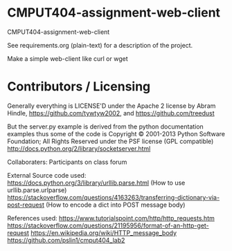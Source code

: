 CMPUT404-assignment-web-client
==============================

CMPUT404-assignment-web-client

See requirements.org (plain-text) for a description of the project.

Make a simple web-client like curl or wget

Contributors / Licensing
========================

Generally everything is LICENSE'D under the Apache 2 license by Abram Hindle, 
https://github.com/tywtyw2002, and https://github.com/treedust

But the server.py example is derived from the python documentation
examples thus some of the code is Copyright © 2001-2013 Python
Software Foundation; All Rights Reserved under the PSF license (GPL
compatible) http://docs.python.org/2/library/socketserver.html



Collaboraters: 
Participants on class forum

External Source code used:
https://docs.python.org/3/library/urllib.parse.html (How to use urllib.parse.urlparse)
https://stackoverflow.com/questions/4163263/transferring-dictionary-via-post-request (How to encode a dict into POST message body)

References used:
https://www.tutorialspoint.com/http/http_requests.htm
https://stackoverflow.com/questions/21195956/format-of-an-http-get-request
https://en.wikipedia.org/wiki/HTTP_message_body
https://github.com/pslin1/cmput404_lab2



